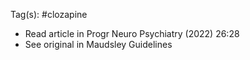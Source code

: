 Tag(s): #clozapine
- Read article in Progr Neuro Psychiatry (2022) 26:28
- See original in Maudsley Guidelines
